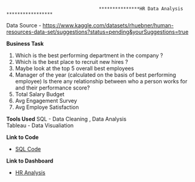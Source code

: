                                       ***************HR Data Analysis *****************

Data Source - https://www.kaggle.com/datasets/rhuebner/human-resources-data-set/suggestions?status=pending&yourSuggestions=true

**Business Task**
      
1.	Which is the best performing department in the company ? 
2.	Which is the best place to recruit new hires ? 
3.	Maybe look at the top 5 overall best employees 
4.	Manager of the year (calculated on the basis of best performing employee)
Is there any relationship between who a person works for and their performance score?
5.	Total Salary Budget    
6.	Avg Engagement Survey 
7.	Avg Employe Satisfaction

**Tools Used**
SQL - Data Cleaning , Data Analysis    
Tableau - Data Visualiation 

 **Link to Code**  
 - [SQL Code](https://github.com/Sambhav10/Data_Analyst_Portfolio/blob/main/SQL/HR_Analysis_Query.sql)


   

 **Link to Dashboard**
- [HR Analysis](https://public.tableau.com/app/profile/sambhav.timalsina/viz/HRAnalysisDashboard_17176218574850/Main_DashBoard)






  
